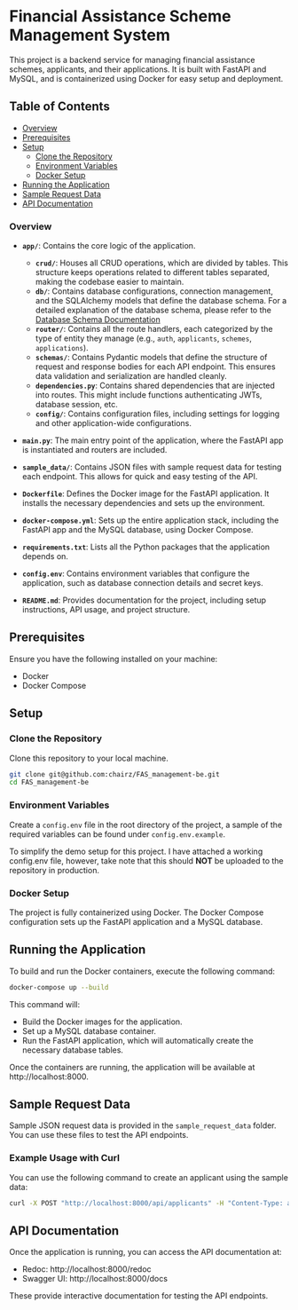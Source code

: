 # Financial Assistance Scheme Management System

This project is a backend service for managing financial assistance schemes, applicants, and their applications. It is built with FastAPI and MySQL, and is containerized using Docker for easy setup and deployment.

## Table of Contents
- [Overview](#overview)
- [Prerequisites](#prerequisites)
- [Setup](#setup)
  - [Clone the Repository](#clone-the-repository)
  - [Environment Variables](#environment-variables)
  - [Docker Setup](#docker-setup)
- [Running the Application](#running-the-application)
- [Sample Request Data](#sample-request-data)
- [API Documentation](#api-documentation)


### **Overview**

- **`app/`**: Contains the core logic of the application.
  - **`crud/`**: Houses all CRUD operations, which are divided by tables. This structure keeps operations related to different tables separated, making the codebase easier to maintain.
  - **`db/`**: Contains database configurations, connection management, and the SQLAlchemy models that define the database schema. For a detailed explanation of the database schema, please refer to the [Database Schema Documentation](app/db/db_schema.md)
  - **`router/`**: Contains all the route handlers, each categorized by the type of entity they manage (e.g., `auth`, `applicants`, `schemes`, `applications`).
  - **`schemas/`**: Contains Pydantic models that define the structure of request and response bodies for each API endpoint. This ensures data validation and serialization are handled cleanly.
  - **`dependencies.py`**: Contains shared dependencies that are injected into routes. This might include functions authenticating JWTs, database session, etc.
  - **`config/`**: Contains configuration files, including settings for logging and other application-wide configurations.

- **`main.py`**: The main entry point of the application, where the FastAPI app is instantiated and routers are included.

- **`sample_data/`**: Contains JSON files with sample request data for testing each endpoint. This allows for quick and easy testing of the API.

- **`Dockerfile`**: Defines the Docker image for the FastAPI application. It installs the necessary dependencies and sets up the environment.

- **`docker-compose.yml`**: Sets up the entire application stack, including the FastAPI app and the MySQL database, using Docker Compose.

- **`requirements.txt`**: Lists all the Python packages that the application depends on.

- **`config.env`**: Contains environment variables that configure the application, such as database connection details and secret keys.

- **`README.md`**: Provides documentation for the project, including setup instructions, API usage, and project structure.

## Prerequisites

Ensure you have the following installed on your machine:

- Docker
- Docker Compose

## Setup

### Clone the Repository

Clone this repository to your local machine.

```bash
git clone git@github.com:chairz/FAS_management-be.git
cd FAS_management-be
```

### Environment Variables

Create a `config.env` file in the root directory of the project, 
a sample of the required variables can be found under `config.env.example`.

To simplify the demo setup for this project. I have attached a working config.env file, however, take note that this should **NOT** be uploaded to the repository in production.

### Docker Setup

The project is fully containerized using Docker. The Docker Compose configuration sets up the FastAPI application and a MySQL database.


## Running the Application

To build and run the Docker containers, execute the following command:
```bash
docker-compose up --build
```

This command will:

- Build the Docker images for the application.
- Set up a MySQL database container.
- Run the FastAPI application, which will automatically create the necessary database tables.

Once the containers are running, the application will be available at http://localhost:8000.

## Sample Request Data

Sample JSON request data is provided in the `sample_request_data` folder. You can use these files to test the API endpoints.

### Example Usage with Curl

You can use the following command to create an applicant using the sample data:

```bash
curl -X POST "http://localhost:8000/api/applicants" -H "Content-Type: application/json" -d @sample_request_data/create_applicant.json
```

## API Documentation
Once the application is running, you can access the API documentation at:

- Redoc: http://localhost:8000/redoc
- Swagger UI: http://localhost:8000/docs

These provide interactive documentation for testing the API endpoints.